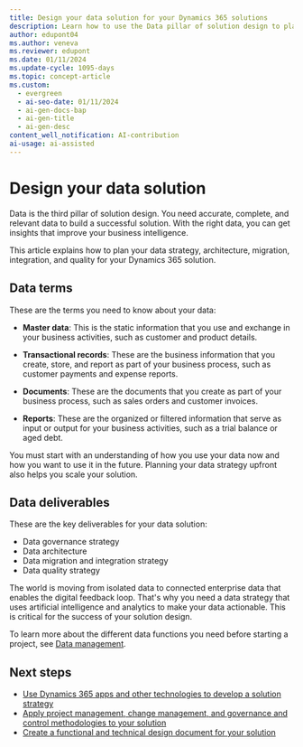 ```yaml
---
title: Design your data solution for your Dynamics 365 solutions
description: Learn how to use the Data pillar of solution design to plan your data strategy, architecture, integration, and quality for your Dynamics 365 solution.
author: edupont04
ms.author: veneva
ms.reviewer: edupont
ms.date: 01/11/2024
ms.update-cycle: 1095-days
ms.topic: concept-article
ms.custom:
  - evergreen
  - ai-seo-date: 01/11/2024
  - ai-gen-docs-bap
  - ai-gen-title
  - ai-gen-desc
content_well_notification: AI-contribution
ai-usage: ai-assisted
---
```


# Design your data solution

Data is the third pillar of solution design. You need accurate, complete, and relevant data to build a successful solution. With the right data, you can get insights that improve your business intelligence.

This article explains how to plan your data strategy, architecture, migration, integration, and quality for your Dynamics 365 solution.

## Data terms

These are the terms you need to know about your data:

- **Master data**: This is the static information that you use and exchange in your business activities, such as customer and product details.

- **Transactional records**: These are the business information that you create, store, and report as part of your business process, such as customer payments and expense reports.

- **Documents**: These are the documents that you create as part of your business process, such as sales orders and customer invoices.

- **Reports**: These are the organized or filtered information that serve as input or output for your business activities, such as a trial balance or aged debt.

You must start with an understanding of how you use your data now and how you want to use it in the future. Planning your data strategy upfront also helps you scale your solution.

## Data deliverables

These are the key deliverables for your data solution:

- Data governance strategy  
- Data architecture  
- Data migration and integration strategy  
- Data quality strategy  

The world is moving from isolated data to connected enterprise data that enables the digital feedback loop. That's why you need a data strategy that uses artificial intelligence and analytics to make your data actionable. This is critical for the success of your solution design.

To learn more about the different data functions you need before starting a project, see [Data management](data-management.md).

## Next steps

- [Use Dynamics 365 apps and other technologies to develop a solution strategy](solution-architecture-design-pillars-technology.md)
- [Apply project management, change management, and governance and control methodologies to your solution](solution-architecture-design-pillars-methodology.md)
- [Create a functional and technical design document for your solution](../patterns/create-functional-technical-design-document.md)
